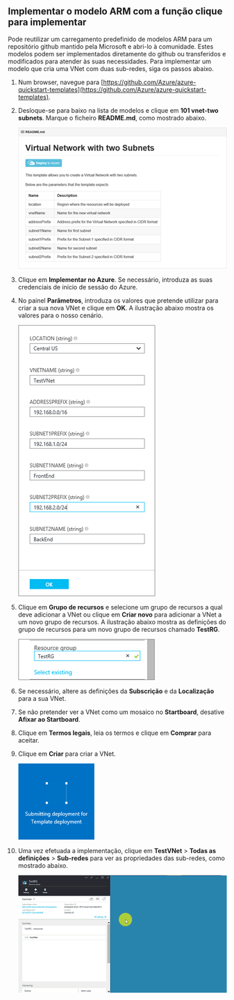 ## Implementar o modelo ARM com a função clique para implementar

Pode reutilizar um carregamento predefinido de modelos ARM para um repositório github mantido pela Microsoft e abri-lo à comunidade. Estes modelos podem ser implementados diretamente do github ou transferidos e modificados para atender às suas necessidades. Para implementar um modelo que cria uma VNet com duas sub-redes, siga os passos abaixo.

1. Num browser, navegue para [https://github.com/Azure/azure-quickstart-templates](https://github.com/Azure/azure-quickstart-templates).
2. Desloque-se para baixo na lista de modelos e clique em **101 vnet-two subnets**. Marque o ficheiro **README.md**, como mostrado abaixo.

    ![Ficheiro READEME.md no github](./media/virtual-networks-create-vnet-arm-template-click-include/figure1.png)

3. Clique em **Implementar no Azure**. Se necessário, introduza as suas credenciais de início de sessão do Azure. 
4. No painel **Parâmetros**, introduza os valores que pretende utilizar para criar a sua nova VNet e clique em **OK**. A ilustração abaixo mostra os valores para o nosso cenário.

    ![Parâmetros do modelo ARM](./media/virtual-networks-create-vnet-arm-template-click-include/figure2.png)

4. Clique em **Grupo de recursos** e selecione um grupo de recursos a qual deve adicionar a VNet ou clique em **Criar novo** para adicionar a VNet a um novo grupo de recursos. A ilustração abaixo mostra as definições do grupo de recursos para um novo grupo de recursos chamado **TestRG**.

    ![Grupo de recursos](./media/virtual-networks-create-vnet-arm-template-click-include/figure3.png)

5. Se necessário, altere as definições da **Subscrição** e da **Localização** para a sua VNet.
6. Se não pretender ver a VNet como um mosaico no **Startboard**, desative **Afixar ao Startboard**.
5. Clique em **Termos legais**, leia os termos e clique em **Comprar** para aceitar. 
6. Clique em **Criar** para criar a VNet.

    ![Mosaico Submeter implementação no portal de pré-visualização](./media/virtual-networks-create-vnet-arm-template-click-include/figure4.png)

7. Uma vez efetuada a implementação, clique em **TestVNet** > **Todas as definições** > **Sub-redes** para ver as propriedades das sub-redes, como mostrado abaixo.

    ![Criar a VNet no portal de pré-visualização](./media/virtual-networks-create-vnet-arm-template-click-include/figure5.gif)

<!--HONumber=Sep16_HO3-->


